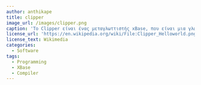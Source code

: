 ```yaml
---
author: anthikape
title: clipper
image_url: /images/clipper.png
caption: 'Το Clipper είναι ένας μεταγλωττιστής xBase, που είναι μια γλώσσα προγραμματισμού υπολογιστών, που χρησιμοποιείται για τη δημιουργία προγραμμάτων λογισμικού που αρχικά λειτουργούσαν κυρίως υπό MS-DOS. Αν και είναι μια ισχυρή γλώσσα προγραμματισμού γενικής χρήσης, χρησιμοποιείται κυρίως για τη δημιουργία βάσεων δεδομένων/επιχειρηματικών προγραμμάτων.'
license_url: 'https://en.wikipedia.org/wiki/File:Clipper_Helloworld.png'
license_text: Wikimedia
categories:
  - Software
tags:
  - Programming
  - XBase
  - Compiler
---
```

